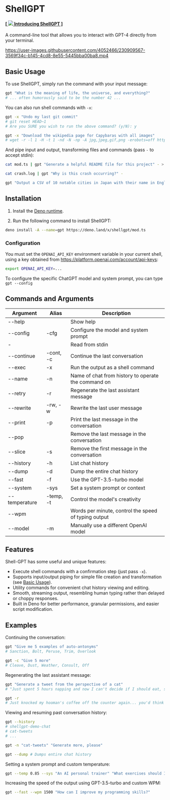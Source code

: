 # ShellGPT

#### [[ <img src="https://user-images.githubusercontent.com/4052466/230916740-3ca70970-67fd-45f2-9a22-c0e51e4292fc.svg" /> Introducing ShellGPT ]](https://twitter.com/matt_fvr/status/1645419221634125828)

A command-line tool that allows you to interact with GPT-4 directly from your terminal.

https://user-images.githubusercontent.com/4052466/230909567-3569f34c-b145-4cd8-8e55-5445bba00ba8.mp4

## Basic Usage

To use ShellGPT, simply run the command with your input message:
 
```sh
gpt "What is the meaning of life, the universe, and everything?"
# ... often humorously said to be the number 42 ...
```

You can also run shell commands with `-x`:

```sh
gpt -x "Undo my last git commit"
# git reset HEAD~1
# Are you SURE you wish to run the above command? (y/N): y

gpt -x "Download the wikipedia page for Capybaras with all images"
# wget -r -l 1 -H -t 1 -nd -N -np -A jpg,jpeg,gif,png -erobots=off https://en.wikipedia.org/wiki/Capybara
```

And pipe input and output, transforming files and commands (pass `-` to accept stdin):

```sh
cat mod.ts | gpt "Generate a helpful README file for this project" - > README.md

cat crash.log | gpt "Why is this crash occurring?" -

gpt "Output a CSV of 10 notable cities in Japan with their name in English & Japanese plus a fun fact enclosed in quotes" > japan.csv
```

## Installation

1. Install the [Deno runtime](https://deno.land/manual/getting_started/installation).

2. Run the following command to install ShellGPT:

```sh
deno install -A --name=gpt https://deno.land/x/shellgpt/mod.ts
```

### Configuration

You must set the `OPENAI_API_KEY` environment variable in your current shell, using a key obtained from https://platform.openai.com/account/api-keys:

```sh
export OPENAI_API_KEY=...
```

To configure the specific ChatGPT model and system prompt, you can type `gpt --config`

## Commands and Arguments

| Argument      | Alias     | Description                                          |
| ------------- | --------- | ---------------------------------------------------- |
| --help        |           | Show help                                            |
| --config      | -cfg      | Configure the model and system prompt                |
| -             |           | Read from stdin                                      |
| --continue    | -cont, -c | Continue the last conversation                       |
| --exec        | -x        | Run the output as a shell command                    |
| --name        | -n        | Name of chat from history to operate the command on  |
| --retry       | -r        | Regenerate the last assistant message                |
| --rewrite     | -rw, -w   | Rewrite the last user message                        |
| --print       | -p        | Print the last message in the conversation           |
| --pop         |           | Remove the last message in the conversation          |
| --slice       | -s        | Remove the first message in the conversation         |
| --history     | -h        | List chat history                                    |
| --dump        | -d        | Dump the entire chat history                         |
| --fast        | -f        | Use the GPT-3.5-turbo model                          |
| --system      | -sys      | Set a system prompt or context                       |
| --temperature | -temp, -t | Control the model's creativity                       |
| --wpm         |           | Words per minute, control the speed of typing output |
| --model       | -m        | Manually use a different OpenAI model                |

## Features

Shell-GPT has some useful and unique features:

- Execute shell commands with a confirmation step (just pass `-x`).
- Supports input/output piping for simple file creation and transformation (see [Basic Usage](#basic-usage)).
- Utility commands for convenient chat history viewing and editing.
- Smooth, streaming output, resembling human typing rather than delayed or choppy responses.
- Built in Deno for better performance, granular permissions, and easier script modification.

## Examples

Continuing the conversation:

```sh
gpt "Give me 5 examples of auto-antonyms"
# Sanction, Bolt, Peruse, Trim, Overlook

gpt -c "Give 5 more"
# Cleave, Dust, Weather, Consult, Off
```

Regenerating the last assistant message:

```sh
gpt "Generate a tweet from the perspective of a cat"
# "Just spent 5 hours napping and now I can't decide if I should eat, stare out the window, or nap some more. #CatLife 🐾😽💤" ...

gpt -r
# Just knocked my hooman's coffee off the counter again... you'd think they'd learn by now nothing is safe at paw level 😹 #LivingLifeOnTheEdge #NineLives 
```

Viewing and resuming past conversation history:

```sh
gpt --history
# shellgpt-demo-chat
# cat-tweets
# ...

gpt -n "cat-tweets" "Generate more, please"

gpt --dump # Dumps entire chat history
```

Setting a system prompt and custom temperature:

```sh
gpt --temp 0.85 --sys "An AI personal trainer" "What exercises should I do for leg day?"
```

Increasing the speed of the output using GPT-3.5-turbo and custom WPM:

```sh
gpt --fast --wpm 1500 "How can I improve my programming skills?"
```
